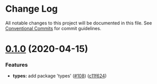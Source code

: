 # Change Log

All notable changes to this project will be documented in this file.
See [Conventional Commits](https://conventionalcommits.org) for commit guidelines.

# [0.1.0](https://github.com/donmahallem/guenni/compare/v0.0.0...v0.1.0) (2020-04-15)


### Features

* **types:** add package 'types' ([#108](https://github.com/donmahallem/guenni/issues/108)) ([c11f624](https://github.com/donmahallem/guenni/commit/c11f6243370848ec897bea10c22e03ef6d46840d))
